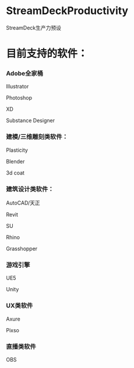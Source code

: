 # StreamDeckProductivity
StreamDeck生产力预设

# 目前支持的软件：

### Adobe全家桶

Illustrator

Photoshop

XD

Substance Designer


### 建模/三维雕刻类软件：

Plasticity

Blender

3d coat

### 建筑设计类软件：

AutoCAD/天正

Revit

SU

Rhino

Grasshopper

### 游戏引擎

UE5

Unity

### UX类软件

Axure

Pixso

### 直播类软件

OBS

